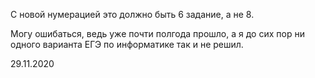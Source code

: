 С новой нумерацией это должно быть 6 задание, а не 8.

Могу ошибаться, ведь уже почти полгода прошло, а я до сих пор ни одного варианта ЕГЭ по информатике так и не решил.

29.11.2020